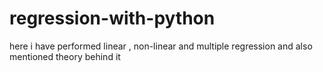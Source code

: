 # regression-with-python
here i have performed linear , non-linear and multiple regression and also mentioned theory behind it
